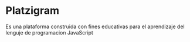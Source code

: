 # Platzigram

Es una plataforma construida con fines educativas para el aprendizaje del lenguje de programacion JavaScript